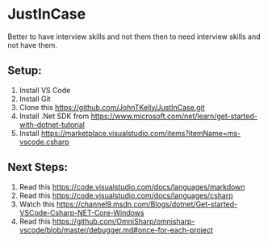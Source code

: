 # JustInCase
Better to have interview skills and not them then to need interview skills and not have them.

## Setup:
1. Install VS Code
2. Install Git
3. Clone this https://github.com/JohnTKelly/JustInCase.git
4. Install .Net SDK from https://www.microsoft.com/net/learn/get-started-with-dotnet-tutorial
5. Install https://marketplace.visualstudio.com/items?itemName=ms-vscode.csharp

## Next Steps:
1. Read this https://code.visualstudio.com/docs/languages/markdown
2. Read this https://code.visualstudio.com/docs/languages/csharp
3. Watch this https://channel9.msdn.com/Blogs/dotnet/Get-started-VSCode-Csharp-NET-Core-Windows
4. Read this https://github.com/OmniSharp/omnisharp-vscode/blob/master/debugger.md#once-for-each-project
